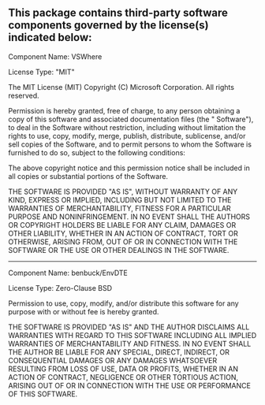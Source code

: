 This package contains third-party software components governed by the license(s) indicated below:
---------

Component Name: VSWhere

License Type: "MIT"

The MIT License (MIT)
Copyright (C) Microsoft Corporation. All rights reserved.

Permission is hereby granted, free of charge, to any person obtaining a copy of this software and associated documentation files (the "
Software"), to deal in the Software without restriction, including without limitation the rights to use, copy, modify, merge, publish,
distribute, sublicense, and/or sell copies of the Software, and to permit persons to whom the Software is furnished to do so, subject to the
following conditions:

The above copyright notice and this permission notice shall be included in all copies or substantial portions of the Software.

THE SOFTWARE IS PROVIDED "AS IS", WITHOUT WARRANTY OF ANY KIND, EXPRESS OR IMPLIED, INCLUDING BUT NOT LIMITED TO THE WARRANTIES OF
MERCHANTABILITY, FITNESS FOR A PARTICULAR PURPOSE AND NONINFRINGEMENT. IN NO EVENT SHALL THE AUTHORS OR COPYRIGHT HOLDERS BE LIABLE FOR ANY
CLAIM, DAMAGES OR OTHER LIABILITY, WHETHER IN AN ACTION OF CONTRACT, TORT OR OTHERWISE, ARISING FROM, OUT OF OR IN CONNECTION WITH THE
SOFTWARE OR THE USE OR OTHER DEALINGS IN THE SOFTWARE.

---------
Component Name: benbuck/EnvDTE

License Type: Zero-Clause BSD

Permission to use, copy, modify, and/or distribute this software for any purpose with or without fee is hereby granted.

THE SOFTWARE IS PROVIDED "AS IS" AND THE AUTHOR DISCLAIMS ALL WARRANTIES WITH REGARD TO THIS SOFTWARE INCLUDING ALL IMPLIED WARRANTIES OF
MERCHANTABILITY AND FITNESS. IN NO EVENT SHALL THE AUTHOR BE LIABLE FOR ANY SPECIAL, DIRECT, INDIRECT, OR CONSEQUENTIAL DAMAGES OR ANY
DAMAGES WHATSOEVER RESULTING FROM LOSS OF USE, DATA OR PROFITS, WHETHER IN AN ACTION OF CONTRACT, NEGLIGENCE OR OTHER TORTIOUS ACTION,
ARISING OUT OF OR IN CONNECTION WITH THE USE OR PERFORMANCE OF THIS SOFTWARE.